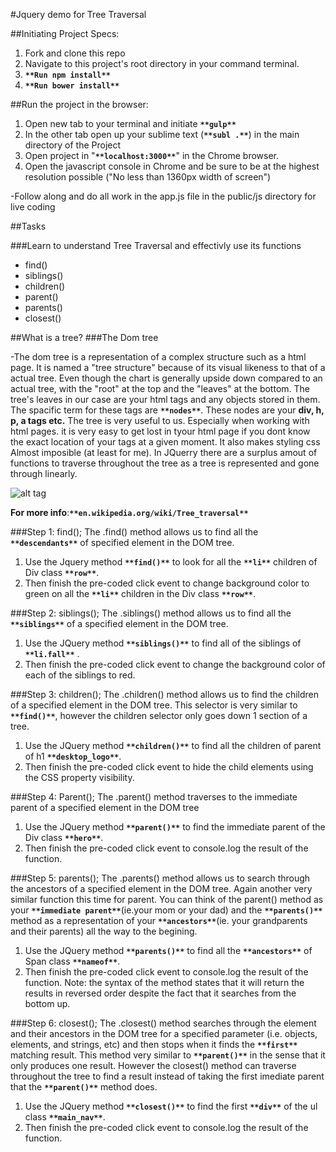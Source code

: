 #Jquery demo for Tree Traversal

##Initiating Project Specs:

1. Fork and clone this repo
2. Navigate to this project's root directory in your command terminal.
3. **`**Run npm install**`**
4. **`**Run bower install**`**


##Run the project in the browser:

1. Open new tab to your terminal and initiate **`**gulp**`**
2. In the other tab open up your sublime text (**`**subl .**`**) in the main directory of the Project
3. Open project in "**`**localhost:3000**`**" in the Chrome browser.
4. Open the javascript console in Chrome and be sure to be at the highest resolution possible ("No less than 1360px width of screen")

-Follow along and do all work in the app.js file in the public/js directory for live coding

##Tasks 

###Learn to understand Tree Traversal and effectivly use its functions

- find()
- siblings() 
- children() 
- parent() 
- parents() 
- closest() 

##What is a tree?
###The Dom tree 

-The dom tree is a representation of a complex structure such as a html page.
  It is named a "tree structure" because of its visual likeness to that of a actual tree. Even though the chart is generally upside down compared to an actual tree, with the "root" at the top and the "leaves" at the bottom. The tree's leaves in our case are your html tags and any objects stored in them. The spacific term for these tags are **`**nodes**`**. These nodes are your **div, h, p, a tags etc.** The tree is very useful to us. Especially when working with html pages. it is very easy to get lost in tyour html page if you dont know the exact location of your tags at a given moment. It also makes styling css Almost imposible (at least for me).
  In JQuerry there are a surplus amout of functions to traverse throughout the tree as a tree is represented and gone through linearly.

  ![alt tag](https://github.com/yukio808/JQuery_Demo_Tree_Traversal/blob/master/public/images/dom_tree%20(1).gif)

  **For more info**:**`**en.wikipedia.org/wiki/Tree_traversal**`**

###Step 1: find();
The .find() method allows us to find all the **`**descendants**`** of specified element in the DOM tree.


1. Use the Jquery method **`**find()**`** to look for all the **`**li**`** children of Div class **`**row**`**.
2. Then finish the pre-coded click event to change background color to green on all the **`**li**`** children in the Div class **`**row**`**.

###Step 2: siblings();
The .siblings() method allows us to find all the **`**siblings**`** of a specified element in the DOM tree.

1. Use the JQuery method **`**siblings()**`** to find all of the siblings of **`**li.fall**`** .
2. Then finish the pre-coded click event to change the background color of each of the siblings to red.

###Step 3: children();
The .children() method allows us to find the children of a specified element in the DOM tree.
This selector is very similar to **`**find()**`**, however the children selector only goes down 1 section of a tree.

1. Use the JQuery method **`**children()**`** to find all the children of parent of h1 **`**desktop_logo**`**.
2. Then finish the pre-coded click event to hide the child elements using the CSS property visibility.

###Step 4: Parent();
The .parent() method traverses to the immediate parent of a specified element in the DOM tree

1. Use the JQuery method **`**parent()**`** to find the immediate parent of the Div class **`**hero**`**.
2. Then finish the pre-coded click event to console.log the result of the function.

###Step 5: parents();
The .parents() method allows us to search through the ancestors of a specified element in the DOM tree.
Again another very similar function this time for parent. You can think of the parent() method as your **`**immediate parent**`**(ie.your mom or your dad) and the **`**parents()**`** method as a representation of your **`**ancestors**`**(ie. your grandparents and their parents) all the way to the begining.

1. Use the JQuery method **`**parents()**`** to find all the **`**ancestors**`** of Span class **`**nameof**`**.
2. Then finish the pre-coded click event to console.log the result of the function.
Note: the syntax of the method states that it will return the results in reversed order despite the fact that it searches from the bottom up.

###Step 6: closest();
The .closest() method searches through the element and their ancestors in the DOM tree for a specified parameter (i.e. objects, elements, and strings, etc) and then stops when it finds the **`**first**`** matching result.
This method very similar to **`**parent()**`** in the sense that it only produces one result. However the closest() method can traverse throughout the tree to find a result instead of taking the first imediate parent that the **`**parent()**`** method does.

1. Use the JQuery method **`**closest()**`** to find the first **`**div**`** of the ul class **`**main_nav**`**.
2. Then finish the pre-coded click event to console.log the result of the function.